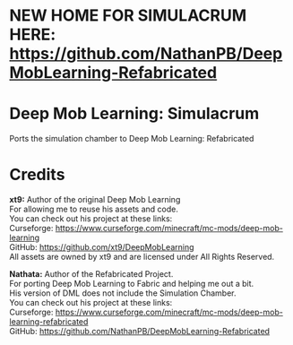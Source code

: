 # NEW HOME FOR SIMULACRUM HERE: https://github.com/NathanPB/DeepMobLearning-Refabricated

# Deep Mob Learning: Simulacrum
Ports the simulation chamber to Deep Mob Learning: Refabricated  

# **Credits**  
**xt9:** Author of the original Deep Mob Learning \
For allowing me to reuse his assets and code.\
You can check out his project at these links:\
Curseforge: https://www.curseforge.com/minecraft/mc-mods/deep-mob-learning \
GitHub: https://github.com/xt9/DeepMobLearning \
All assets are owned by xt9 and are licensed under All Rights Reserved.

**Nathata:** Author of the Refabricated Project.\
For porting Deep Mob Learning to Fabric and helping me out a bit.\
His version of DML does not include the Simulation Chamber.\
You can check out his project at these links:\
Curseforge: https://www.curseforge.com/minecraft/mc-mods/deep-mob-learning-refabricated \
GitHub: https://github.com/NathanPB/DeepMobLearning-Refabricated
